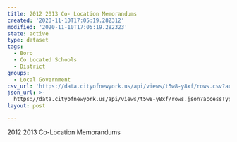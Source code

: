 ```yaml
---
title: 2012 2013 Co- Location Memorandums
created: '2020-11-10T17:05:19.282312'
modified: '2020-11-10T17:05:19.282323'
state: active
type: dataset
tags:
  - Boro
  - Co Located Schools
  - District
groups:
  - Local Government
csv_url: 'https://data.cityofnewyork.us/api/views/t5w8-y8xf/rows.csv?accessType=DOWNLOAD'
json_url: >-
  https://data.cityofnewyork.us/api/views/t5w8-y8xf/rows.json?accessType=DOWNLOAD
layout: post

---
```

2012 2013 Co-Location Memorandums
